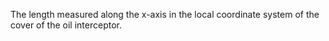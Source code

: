 The length measured along the x-axis in the local coordinate system of the cover of the oil interceptor.

